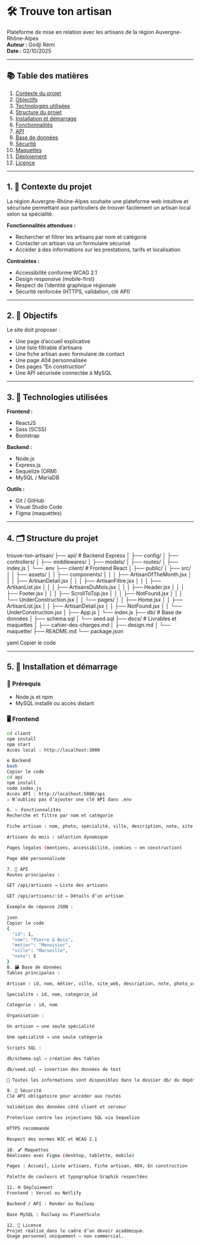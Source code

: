 # 🛠️ Trouve ton artisan
Plateforme de mise en relation avec les artisans de la région Auvergne-Rhône-Alpes  
**Auteur :** Godji Rémi  
**Date :** 02/10/2025  

---

## 📚 Table des matières
1. [Contexte du projet](#contexte-du-projet)  
2. [Objectifs](#objectifs)  
3. [Technologies utilisées](#technologies-utilisées)  
4. [Structure du projet](#structure-du-projet)  
5. [Installation et démarrage](#installation-et-démarrage)  
6. [Fonctionnalités](#fonctionnalités)  
7. [API](#api)  
8. [Base de données](#base-de-données)  
9. [Sécurité](#sécurité)  
10. [Maquettes](#maquettes)  
11. [Déploiement](#déploiement)  
12. [Licence](#licence)  

---

## 1. 🎯 Contexte du projet
La région Auvergne-Rhône-Alpes souhaite une plateforme web intuitive et sécurisée permettant aux particuliers de trouver facilement un artisan local selon sa spécialité.

**Fonctionnalités attendues :**
- Rechercher et filtrer les artisans par nom et catégorie
- Contacter un artisan via un formulaire sécurisé
- Accéder à des informations sur les prestations, tarifs et localisation

**Contraintes :**
- Accessibilité conforme WCAG 2.1
- Design responsive (mobile-first)
- Respect de l’identité graphique régionale
- Sécurité renforcée (HTTPS, validation, clé API)

---

## 2. 🎯 Objectifs
Le site doit proposer :  
- Une page d’accueil explicative  
- Une liste filtrable d’artisans  
- Une fiche artisan avec formulaire de contact  
- Une page 404 personnalisée  
- Des pages “En construction”  
- Une API sécurisée connectée à MySQL  

---

## 3. 🧰 Technologies utilisées
**Frontend :**
- ReactJS  
- Sass (SCSS)  
- Bootstrap  

**Backend :**
- Node.js  
- Express.js  
- Sequelize (ORM)  
- MySQL / MariaDB  

**Outils :**
- Git / GitHub  
- Visual Studio Code  
- Figma (maquettes)  

---

## 4. 🗂️ Structure du projet
trouve-ton-artisan/
├── api/ # Backend Express
│ ├── config/
│ ├── controllers/
│ ├── middlewares/
│ ├── models/
│ ├── routes/
│ ├── index.js
│ └── .env
├── client/ # Frontend React
│ ├── public/
│ ├── src/
│ │ ├── assets/
│ │ ├── components/
│ │ │ ├── ArtisanOfTheMonth.jsx
│ │ │ ├── ArtisanDetail.jsx
│ │ │ ├── ArtisanFiltre.jsx
│ │ │ ├── ArtisanList.jsx
│ │ │ ├── ArtisansDuMois.jsx
│ │ │ ├── Header.jsx
│ │ │ ├── Footer.jsx
│ │ │ ├── ScrollToTop.jsx
│ │ │ ├── NotFound.jsx
│ │ │ └── UnderConstruction.jsx
│ │ └── pages/
│ │ ├── Home.jsx
│ │ ├── ArtisanList.jsx
│ │ ├── ArtisanDetail.jsx
│ │ ├── NotFound.jsx
│ │ └── UnderConstruction.jsx
│ ├── App.js
│ └── index.js
├── db/ # Base de données
│ ├── schema.sql
│ └── seed.sql
├── docs/ # Livrables et maquettes
│ ├── cahier-des-charges.md
│ ├── design.md
│ └── maquette/
├── README.md
└── package.json

yaml
Copier le code

---

## 5. 🚀 Installation et démarrage
### 🔧 Prérequis
- Node.js et npm  
- MySQL installé ou accès distant  

### 🖥️ Frontend
```bash
cd client
npm install
npm start
Accès local : http://localhost:3000

⚙️ Backend
bash
Copier le code
cd api
npm install
node index.js
Accès API : http://localhost:5000/api
⚠️ N’oubliez pas d’ajouter une clé API dans .env

6. ✨ Fonctionnalités
Recherche et filtre par nom et catégorie

Fiche artisan : nom, photo, spécialité, ville, description, note, site web, formulaire

Artisans du mois : sélection dynamique

Pages légales (mentions, accessibilité, cookies – en construction)

Page 404 personnalisée

7. 🔌 API
Routes principales :

GET /api/artisans → Liste des artisans

GET /api/artisans/:id → Détails d’un artisan

Exemple de réponse JSON :

json
Copier le code
{
  "id": 1,
  "nom": "Pierre & Bois",
  "metier": "Menuisier",
  "ville": "Marseille",
  "note": 5
}
8. 🗃️ Base de données
Tables principales :

Artisan : id, nom, métier, ville, site_web, description, note, photo_url, specialite_id

Specialite : id, nom, categorie_id

Categorie : id, nom

Organisation :

Un artisan → une seule spécialité

Une spécialité → une seule catégorie

Scripts SQL :

db/schema.sql → création des tables

db/seed.sql → insertion des données de test

📁 Toutes les informations sont disponibles dans le dossier db/ du dépôt GitHub

9. 🔐 Sécurité
Clé API obligatoire pour accéder aux routes

Validation des données côté client et serveur

Protection contre les injections SQL via Sequelize

HTTPS recommandé

Respect des normes W3C et WCAG 2.1

10. 🖌️ Maquettes
Réalisées avec Figma (desktop, tablette, mobile)

Pages : Accueil, Liste artisans, Fiche artisan, 404, En construction

Palette de couleurs et typographie Graphik respectées

11. 🌐 Déploiement
Frontend : Vercel ou Netlify

Backend / API : Render ou Railway

Base MySQL : Railway ou PlanetScale

12. 📄 Licence
Projet réalisé dans le cadre d’un devoir académique.
Usage personnel uniquement – non commercial.